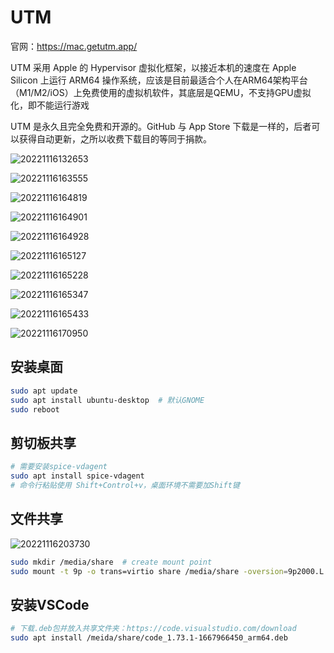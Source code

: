 # UTM

官网：<https://mac.getutm.app/>

UTM 采用 Apple 的 Hypervisor 虚拟化框架，以接近本机的速度在 Apple Silicon 上运行 ARM64 操作系统，应该是目前最适合个人在ARM64架构平台（M1/M2/iOS）上免费使用的虚拟机软件，其底层是QEMU，不支持GPU虚拟化，即不能运行游戏

UTM 是永久且完全免费和开源的。GitHub 与 App Store 下载是一样的，后者可以获得自动更新，之所以收费下载目的等同于捐款。

![20221116132653](http://image.zuoright.com/20221116132653.png)

![20221116163555](http://image.zuoright.com/20221116163555.png)

![20221116164819](http://image.zuoright.com/20221116164819.png)

![20221116164901](http://image.zuoright.com/20221116164901.png)

![20221116164928](http://image.zuoright.com/20221116164928.png)

![20221116165127](http://image.zuoright.com/20221116165127.png)

![20221116165228](http://image.zuoright.com/20221116165228.png)

![20221116165347](http://image.zuoright.com/20221116165347.png)

![20221116165433](http://image.zuoright.com/20221116165433.png)

![20221116170950](http://image.zuoright.com/20221116170950.png)

## 安装桌面

```bash
sudo apt update
sudo apt install ubuntu-desktop  # 默认GNOME
sudo reboot
```

## 剪切板共享

```bash
# 需要安装spice-vdagent
sudo apt install spice-vdagent
# 命令行粘贴使用 Shift+Control+v，桌面环境不需要加Shift键
```

## 文件共享

![20221116203730](http://image.zuoright.com/20221116203730.png)

```bash
sudo mkdir /media/share  # create mount point
sudo mount -t 9p -o trans=virtio share /media/share -oversion=9p2000.L  # mount
```

## 安装VSCode

```bash
# 下载.deb包并放入共享文件夹：https://code.visualstudio.com/download
sudo apt install /meida/share/code_1.73.1-1667966450_arm64.deb
```
